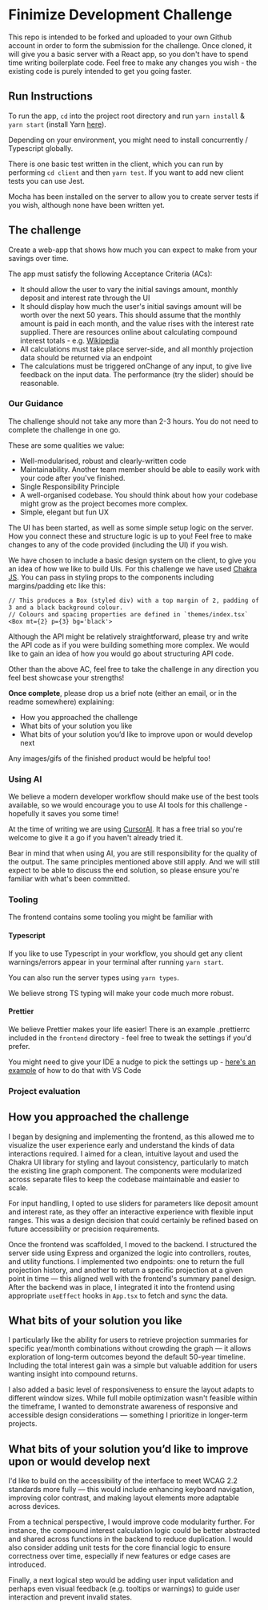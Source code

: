# Finimize Development Challenge

This repo is intended to be forked and uploaded to your own Github account in
order to form the submission for the challenge. Once cloned, it will give you a basic server with a React app, so you don't have to spend time writing boilerplate code. Feel free to make any changes you wish - the existing code is purely intended to get you going faster.

## Run Instructions

To run the app, `cd` into the project root directory and run `yarn install` & `yarn start`
(install Yarn [here](https://yarnpkg.com/en/docs/install)).

Depending on your environment, you might need to install concurrently / Typescript globally.

There is one basic test written in the client, which you can run by performing
`cd client` and then `yarn test`. If you want to add new client tests you can use Jest.

Mocha has been installed on the server to allow you to create server tests if you wish,
although none have been written yet.

## The challenge

Create a web-app that shows how much you can expect to make from your savings over time.

The app must satisfy the following Acceptance Criteria (ACs):

- It should allow the user to vary the initial savings amount, monthly deposit and interest rate through the UI
- It should display how much the user's initial savings amount will be worth over the next 50 years. This should assume that the monthly amount is paid in each month, and the value rises with the interest rate supplied. There are resources online about calculating compound interest totals - e.g. [Wikipedia](https://en.wikipedia.org/wiki/Compound_interest#Investing:_monthly_deposits)
- All calculations must take place server-side, and all monthly projection data should be returned via an endpoint
- The calculations must be triggered onChange of any input, to give live feedback on the input data. The performance (try the slider) should be reasonable.

### Our Guidance

The challenge should not take any more than 2-3 hours. You do not need to complete the challenge in one go.

These are some qualities we value:

- Well-modularised, robust and clearly-written code
- Maintainability. Another team member should be able to easily work with your code after you've finished.
- Single Responsibility Principle
- A well-organised codebase. You should think about how your codebase might grow as the project becomes more complex.
- Simple, elegant but fun UX

The UI has been started, as well as some simple setup logic on the server. How you connect these and structure logic is up to you! Feel free to make changes to any of the code provided (including the UI) if you wish.

We have chosen to include a basic design system on the client, to give you an idea of how we like to build UIs. For this challenge we have used [Chakra JS](https://chakra-ui.com/docs/getting-started). You can pass in styling props to the components including margins/padding etc like this:

```
// This produces a Box (styled div) with a top margin of 2, padding of 3 and a black background colour.
// Colours and spacing properties are defined in `themes/index.tsx`
<Box mt={2} p={3} bg='black'>
```

Although the API might be relatively straightforward, please try and write the API code as if you were building something more complex. We would like to gain an idea of how you would go about structuring API code.

Other than the above AC, feel free to take the challenge in any direction you feel best showcase your strengths!

**Once complete**, please drop us a brief note (either an email, or in the readme somewhere) explaining:

- How you approached the challenge
- What bits of your solution you like
- What bits of your solution you’d like to improve upon or would develop next

Any images/gifs of the finished product would be helpful too!

### Using AI

We believe a modern developer workflow should make use of the best tools available, so we would encourage you to use AI tools for this challenge - hopefully it saves you some time!

At the time of writing we are using [CursorAI](https://www.cursor.com/). It has a free trial so you're welcome to give it a go if you haven't already tried it.

Bear in mind that when using AI, you are still responsibility for the quality of the output. The same principles mentioned above still apply. And we will still expect to be able to discuss the end solution, so please ensure you're familiar with what's been committed.

### Tooling

The frontend contains some tooling you might be familiar with

#### Typescript

If you like to use Typescript in your workflow, you should get any client warnings/errors appear in your terminal after running `yarn start`.

You can also run the server types using `yarn types`.

We believe strong TS typing will make your code much more robust.

#### Prettier

We believe Prettier makes your life easier! There is an example .prettierrc included in the `frontend` directory - feel free to tweak the settings if you'd prefer.

You might need to give your IDE a nudge to pick the settings up - [here's an example](https://stackoverflow.com/a/58669550/4388938) of how to do that with VS Code

### Project evaluation

## How you approached the challenge ##

I began by designing and implementing the frontend, as this allowed me to visualize the user experience early and understand the kinds of data interactions required. I aimed for a clean, intuitive layout and used the Chakra UI library for styling and layout consistency, particularly to match the existing line graph component. The components were modularized across separate files to keep the codebase maintainable and easier to scale.

For input handling, I opted to use sliders for parameters like deposit amount and interest rate, as they offer an interactive experience with flexible input ranges. This was a design decision that could certainly be refined based on future accessibility or precision requirements.

Once the frontend was scaffolded, I moved to the backend. I structured the server side using Express and organized the logic into controllers, routes, and utility functions. I implemented two endpoints: one to return the full projection history, and another to return a specific projection at a given point in time — this aligned well with the frontend's summary panel design. After the backend was in place, I integrated it into the frontend using appropriate `useEffect` hooks in `App.tsx` to fetch and sync the data.

## What bits of your solution you like ##

I particularly like the ability for users to retrieve projection summaries for specific year/month combinations without crowding the graph — it allows exploration of long-term outcomes beyond the default 50-year timeline. Including the total interest gain was a simple but valuable addition for users wanting insight into compound returns.

I also added a basic level of responsiveness to ensure the layout adapts to different window sizes. While full mobile optimization wasn't feasible within the timeframe, I wanted to demonstrate awareness of responsive and accessible design considerations — something I prioritize in longer-term projects.

## What bits of your solution you’d like to improve upon or would develop next ##

I'd like to build on the accessibility of the interface to meet WCAG 2.2 standards more fully — this would include enhancing keyboard navigation, improving color contrast, and making layout elements more adaptable across devices.

From a technical perspective, I would improve code modularity further. For instance, the compound interest calculation logic could be better abstracted and shared across functions in the backend to reduce duplication. I would also consider adding unit tests for the core financial logic to ensure correctness over time, especially if new features or edge cases are introduced.

Finally, a next logical step would be adding user input validation and perhaps even visual feedback (e.g. tooltips or warnings) to guide user interaction and prevent invalid states.

